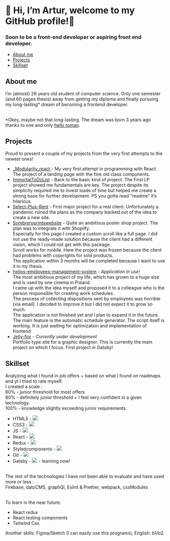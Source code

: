# 👋 Hi, I’m Artur, welcome to my GitHub profile!👋

### Soon to be a front-end developer or aspiring front end developer. 

* [About me](#about-me)
* [Projects](#projects)
* [Skillset](#skillset)

## About me
I’m (almost) 26 years old student of computer science. Only one semester (and 60 pages thesis) away from getting my diploma and finally pursuing my long-lasting* dream of becoming a frontend developer. <br><br>

*Okey, maybe not that long-lasting. The dream was born 3 years ago thanks to one and only [hello roman](https://www.youtube.com/c/helloroman). 

## Projects

Proud to present a couple of my projects from the very first attempts to the newest ones!

* [_Modularity_react ](https://github.com/Arthvr96/_Modularity_react) - My very first attempt in programming with React. The project of a landing page with the fine old class components. 
* [ImmortalToDoList](https://github.com/Arthvr96/ImmortalToDoList) - Back to the basic kind of project. The First LP project showed me fundamentals are key. The project despite its simplicity required me to invest loads of time but helped me create a strong base for further development. PS you gotta read “readme” it’s hilarious. 
* [Select-Plus-Rent](https://github.com/Arthvr96/Select-Rent-) - First major project for a real client. Unfortunately a pandemic ruined the plans as the company backed out of the idea to create a new site.
* [Sombreroprintswebsite](https://github.com/Arthvr96/Sombreroprintswebsite) - Quite an ambitious poster shop project. The plan was to integrate it with Shoplify. <br> Especially for this page I created a custom scroll like a full page. I did not use the ready-made solution because the client had a different vision, which I could not get with this package. <br>
Scroll works for mobile. Here the project was frozen because the client had problems with copyrights for sold products. <br>
The application within 3 months will be completed because I want to use it in my thesis.
* [helios-employees-management-system](https://github.com/Arthvr96/helios-employees-management-system/tree/demonstration) - *Application in use!*<br> The most ambitious project of my life, which has grown to a huge size and is used by one cinema in Poland. <br>I came up with the idea myself and proposed it to a colleague who is the person responsible for creating work schedules. <br>The process of collecting dispositions sent by employees was horrible (via email). I decided to improve it but I did not expect it to grow so much. <br>
The application is not finished yet and I plan to expand it in the future.<br>
The main feature is the automatic schedule generator. The script itself is working. It is just waiting for optimization and implementation of frontend
* [Jelly-fox](https://github.com/Arthvr96/jelly-fox) - *Currently under development* <br> Portfolio type site for a graphic designer. This is currently the main project on which I focus. First project in Gatsby!

## Skillset

Analyzing what I found in job offers + based on what I found on roadmaps and yt I tried to rate myself.<br>
I created a scale :<br>
60% - junior threshold for most offers <br> 80% - definitely junior threshold + I feel very confident in a given technology. <br> 100% - knowledge slightly exceeding junior requirements. 

* HTML5 - ![](https://us-central1-progress-markdown.cloudfunctions.net/progress/90)
* CSS3 - ![](https://us-central1-progress-markdown.cloudfunctions.net/progress/70)
* JS - ![](https://us-central1-progress-markdown.cloudfunctions.net/progress/90)
* React - ![](https://us-central1-progress-markdown.cloudfunctions.net/progress/70)
* Redux - ![](https://us-central1-progress-markdown.cloudfunctions.net/progress/15)
* Styledcomponents - ![](https://us-central1-progress-markdown.cloudfunctions.net/progress/90)
* Git - ![](https://us-central1-progress-markdown.cloudfunctions.net/progress/60)
* Gatsby - ![](https://us-central1-progress-markdown.cloudfunctions.net/progress/30) - learning now!
<br>
The rest of the technologies I have not been able to evaluate and have used more or less : <br>
Firebase, datoCMS, graphQl, Eslint & Prettier, webpack, cssModules<br><br>

To learn in the near future:
* React redux
* React testing components
* Tailwind Css

Another skills: Figma/Sketch (I can easily use this programs), English: b1/b2. 


